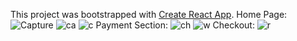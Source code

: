 This project was bootstrapped with [Create React App](https://github.com/facebook/create-react-app).
Home Page:
![Capture](https://user-images.githubusercontent.com/43576100/132195757-4128e4c1-2603-4d68-b830-491e2ee233c3.JPG)
![ca](https://user-images.githubusercontent.com/43576100/132195814-2572b7d4-67a8-4a4b-9589-94f3447484b2.JPG)
![c](https://user-images.githubusercontent.com/43576100/132195821-1ed677bd-2671-42dc-a133-19ab7bdd6457.JPG)
Payment Section:
![ch](https://user-images.githubusercontent.com/43576100/132195900-3567e05f-252c-4a27-88c0-a9759e92a1d1.JPG)
![w](https://user-images.githubusercontent.com/43576100/132195906-c1b05f37-1591-450b-8430-c0aae46ac86b.JPG)
Checkout:
![r](https://user-images.githubusercontent.com/43576100/132195949-bf0f7fd8-80c1-445a-8c19-b8c1683a2aff.JPG)


